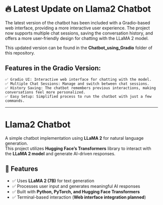 # 🔥 Latest Update on Llama2 Chatbot

The latest version of the chatbot has been included with a Gradio-based web interface, providing a more interactive user experience. The project now supports multiple chat sessions, saving the conversation history, and offers a more user-friendly design for chatting with the LLaMA 2 model.

This updated version can be found in the **Chatbot_using_Gradio** folder of this repository.

## Features in the Gradio Version:
	✅ Gradio UI: Interactive web interface for chatting with the model.
	✅ Multiple Chat Sessions: Manage and switch between chat sessions.
	✅ History Saving: The chatbot remembers previous interactions, making conversations feel more personalized.
	✅ Easy Setup: Simplified process to run the chatbot with just a few commands.

--- 
# Llama2 Chatbot

A simple chatbot implementation using **LLaMA 2** for natural language generation.  
This project utilizes **Hugging Face’s Transformers** library to interact with the **LLaMA 2 model** and generate AI-driven responses.

## 🚀 Features
- ✅ Uses **LLaMA 2 (7B)** for text generation  
- ✅ Processes user input and generates meaningful AI responses  
- ✅ Built with **Python, PyTorch, and Hugging Face Transformers**  
- ✅ Terminal-based interaction (**Web interface integration planned**)  
